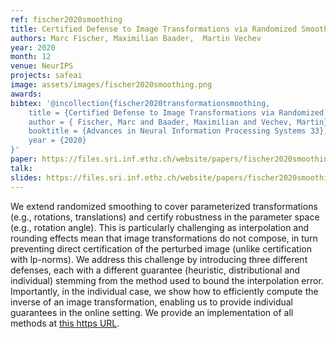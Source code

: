 ```yaml
---
ref: fischer2020smoothing
title: Certified Defense to Image Transformations via Randomized Smoothing
authors: Marc Fischer, Maximilian Baader,  Martin Vechev
year: 2020
month: 12
venue: NeurIPS
projects: safeai
image: assets/images/fischer2020smoothing.png
awards:
bibtex: '@incollection{fischer2020transformationsmoothing,
    title = {Certified Defense to Image Transformations via Randomized Smoothing},
    author = { Fischer, Marc and Baader, Maximilian and Vechev, Martin},
	booktitle = {Advances in Neural Information Processing Systems 33},
    year = {2020}
}'
paper: https://files.sri.inf.ethz.ch/website/papers/fischer2020smoothing.pdf
talk: 
slides: https://files.sri.inf.ethz.ch/website/papers/fischer2020smoothing-poster.pdf
---
```


We extend randomized smoothing to cover parameterized transformations (e.g., rotations, translations) and certify robustness in the parameter space (e.g., rotation angle). This is particularly challenging as interpolation and rounding effects mean that image transformations do not compose, in turn preventing direct certification of the perturbed image (unlike certification with lp-norms). We address this challenge by introducing three different defenses, each with a different guarantee (heuristic, distributional and individual) stemming from the method used to bound the interpolation error. Importantly, in the individual case, we show how to efficiently compute the inverse of an image transformation, enabling us to provide individual guarantees in the online setting. We provide an implementation of all methods at [this https URL](https://github.com/eth-sri/transformation-smoothing). 
